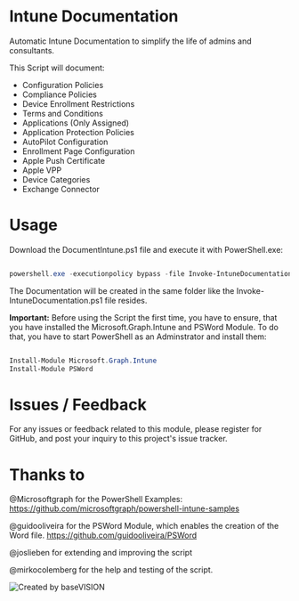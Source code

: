 # Intune Documentation

Automatic Intune Documentation to simplify the life of admins and consultants.

This Script will document:

 - Configuration Policies
 - Compliance Policies
 - Device Enrollment Restrictions
 - Terms and Conditions
 - Applications (Only Assigned)
 - Application Protection Policies
 - AutoPilot Configuration
 - Enrollment Page Configuration
 - Apple Push Certificate
 - Apple VPP
 - Device Categories
 - Exchange Connector


# Usage

Download the DocumentIntune.ps1 file and execute it with PowerShell.exe:

``` powershell

powershell.exe -executionpolicy bypass -file Invoke-IntuneDocumentation.ps1

```

The Documentation will be created in the same folder like the Invoke-IntuneDocumentation.ps1 file resides.

**Important:** Before using the Script the first time, you have to ensure, that you have installed the Microsoft.Graph.Intune and PSWord Module. To do that, you have to start PowerShell as an Adminstrator and install them:

```powershell

Install-Module Microsoft.Graph.Intune
Install-Module PSWord

```

# Issues / Feedback

For any issues or feedback related to this module, please register for GitHub, and post your inquiry to this project's issue tracker.

# Thanks to

@Microsoftgraph for the PowerShell Examples: https://github.com/microsoftgraph/powershell-intune-samples

@guidooliveira for the PSWord Module, which enables the creation of the Word file. https://github.com/guidooliveira/PSWord

@joslieben for extending and improving the script

@mirkocolemberg for the help and testing of the script.

![Created by baseVISION](https://www.basevision.ch/wp-content/uploads/2015/12/baseVISION-Logo_RGB.png)
